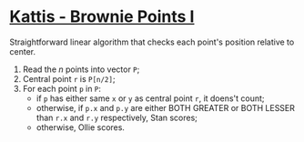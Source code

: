 # [Kattis - Brownie Points I](https://open.kattis.com/problems/browniepoints)

Straightforward linear algorithm that checks each point's position relative to center.

1. Read the $n$ points into vector `P`;
2. Central point `r` is `P[n/2]`;
3. For each point `p` in `P`:
    - if `p` has either same `x` or `y` as central point `r`, it doens't count;
    - otherwise, if `p.x` and `p.y` are either BOTH GREATER or BOTH LESSER than `r.x` and `r.y` respectively, Stan scores;
    - otherwise, Ollie scores.